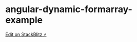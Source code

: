 # angular-dynamic-formarray-example

[Edit on StackBlitz ⚡️](https://stackblitz.com/edit/angular-dynamic-formarray-example)